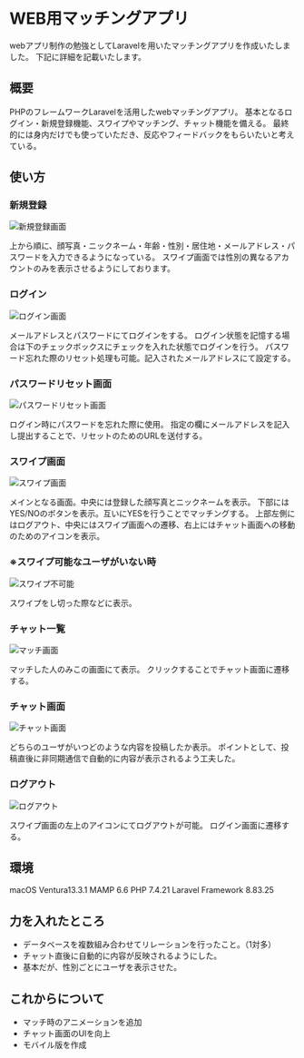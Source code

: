 # WEB用マッチングアプリ
webアプリ制作の勉強としてLaravelを用いたマッチングアプリを作成いたしました。
下記に詳細を記載いたします。

## 概要
PHPのフレームワークLaravelを活用したwebマッチングアプリ。
基本となるログイン・新規登録機能、スワイプやマッチング、チャット機能を備える。
最終的には身内だけでも使っていただき、反応やフィードバックをもらいたいと考えている。

## 使い方
### 新規登録
![新規登録画面](新規登録画面.png)

上から順に、顔写真・ニックネーム・年齢・性別・居住地・メールアドレス・パスワードを入力できるようになっている。
スワイプ画面では性別の異なるアカウントのみを表示させるようにしております。

### ログイン
![ログイン画面](ログイン画面.png)

メールアドレスとパスワードにてログインをする。
ログイン状態を記憶する場合は下のチェックボックスにチェックを入れた状態でログインを行う。
パスワード忘れた際のリセット処理も可能。記入されたメールアドレスにて設定する。

### パスワードリセット画面
![パスワードリセット画面](パスワードリセット画面.png)

ログイン時にパスワードを忘れた際に使用。
指定の欄にメールアドレスを記入し提出することで、リセットのためのURLを送付する。

### スワイプ画面
![スワイプ画面](スワイプ画面.png)

メインとなる画面。中央には登録した顔写真とニックネームを表示。
下部にはYES/NOのボタンを表示。互いにYESを行うことでマッチングする。
上部左側にはログアウト、中央にはスワイプ画面への遷移、右上にはチャット画面への移動のためのアイコンを表示。

### ※スワイプ可能なユーザがいない時
![スワイプ不可能](スワイプ不可能.png)

スワイプをし切った際などに表示。

### チャット一覧
![マッチ画面](マッチ画面.png)

マッチした人のみこの画面にて表示。
クリックすることでチャット画面に遷移する。

### チャット画面
![チャット画面](チャット画面.png)

どちらのユーザがいつどのような内容を投稿したか表示。
ポイントとして、投稿直後に非同期通信で自動的に内容が表示されるよう工夫した。

### ログアウト
![ログアウト](ログアウト.png)

スワイプ画面の左上のアイコンにてログアウトが可能。
ログイン画面に遷移する。

## 環境
macOS Ventura13.3.1
MAMP 6.6
PHP 7.4.21
Laravel Framework 8.83.25

## 力を入れたところ
- データベースを複数組み合わせてリレーションを行ったこと。（1対多）
- チャット直後に自動的に内容が反映されるようにした。
- 基本だが、性別ごとにユーザを表示させた。

## これからについて
- マッチ時のアニメーションを追加
- チャット画面のUIを向上
- モバイル版を作成
